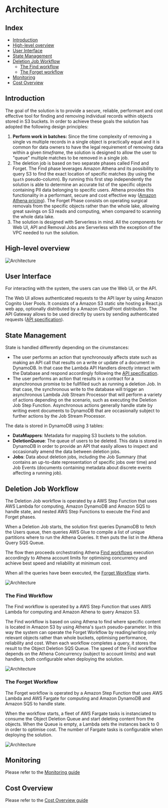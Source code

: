 # Architecture

## Index
* [Introduction](#introduction)
* [High-level overview](#high-level-overview)
* [User Interface](#user-interface)
* [State Management](#state-management)
* [Deletion Job Workflow](#deletion-job-workflow)
    * [The Find workflow](#the-find-workflow)
    * [The Forget workflow](#the-forget-workflow)
* [Monitoring](#monitoring)
* [Cost Overview](#cost-overview)

## Introduction

The goal of the solution is to provide a secure, reliable, performant and cost effective tool for finding and removing individual records within objects stored in S3 buckets.
In order to achieve these goals the solution has adopted the following design principles:

1. **Perform work in batches:** Since the time complexity of removing a single vs multiple records in a single object is practically equal and it is common for data owners to have the legal requirement of removing data within a given _timeframe_, the solution is designed to allow the user to "queue" multiple matches to be removed in a single job.
2. The deletion job is based on two separate phases called Find and Forget. The Find phase leverages Amazon Athena and its possibility to query S3 to find the exact location of specific matches (by using the `$path` pseudo-column). By running this first step independently the solution is able to determine an accurate list of the specific objects containing PII data belonging to specific users. Athena provides this functionality in a performant, secure and cost effective way ([Amazon Athena pricing](https://aws.amazon.com/athena/pricing/)). The Forget Phase consists on operating surgical removals from the specific objects rather than the whole lake, allowing great savings on S3 reads and computing, when compared to scanning the whole data lake.
3. The solution is designed with Serverless in mind. All the components for Web UI, API and Removal Jobs are Serverless with the exception of the VPC needed to run the solution.

## High-level overview

![Architecture](images/architecture.png)

## User Interface

For interacting with the system, the users can use the Web UI, or the API.

The Web UI allows authenticated requests to the API layer by using Amazon Cognito User Pools. It consists of a Amazon S3 static site hosting a React.js web app, optionally distributed by a Amazon CloudFront distribution.
The API Gateway allows to be used directly by users by sending authenticated requests ([API specification](API_SPEC.md)).

## State Management

State is handled differently depending on the cirumstances:
* The user performs an action that synchronously affects state such as making an API call that results on a write or update of a document in DynamoDB. In that case the Lambda API Handlers directly interact with the Database and respond accordingly following the [API specification](API_SPEC.md).
* The user performs an action that results in a contract for a asynchronous promise to be fullfilled such as running a deletion Job. In that case, the synchronous write to the database will trigger an asynchronous Lambda Job Stream Processor that will perform a variety of actions depending on the scenario, such as executing the Deletion Job Step Function. Asynchronous actions generally handle state by writing event documents to DynamoDB that are occasionally subject to further actions by the Job Stream Processor.

The data is stored in DynamoDB using 3 tables:
* **DataMappers**: Metadata for mapping S3 buckets to the solution.
* **DeletionQueue**: The queue of users to be deleted. This data is stored in DynamoDB in order to provide an API that easily allows to inspect and occasionally amend the data between deletion jobs.
* **Jobs**: Data about deletion jobs, including the Job Summary (that contains an up-to-date representation of specific jobs over time) and Job Events (documents containing metadata about discrete events affecting a running job).

## Deletion Job Workflow

The Deletion Job workflow is operated by a AWS Step Function that uses AWS Lambda for computing, Amazon DynamoDB and Amazon SQS to handle state, and nested AWS Step Functions to execute the Find and Forget phases.

When a Deletion Job starts, the solution first queries DynamoDB to fetch the Users queue, then queries AWS Glue to compile a list of unique partitions where to run the Athena Queries. It then puts the list in the Athena Query SQS Queue.

The flow then proceeds orchestrating Athena [Find workflows](#the-find-workflow) execution accordingly to Athena account limits for optimising concurrency and achieve best speed and reliability at minimum cost.

When all the queries have been executed, the [Forget Workflow](#the-forget-workflow) starts.

![Architecture](images/stepfunctions_graph_main.png)

### The Find Workflow

The Find workflow is operated by a AWS Step Function that uses AWS Lambda for computing and Amazon Athena to query Amazon S3.

The Find workflow is based on using Athena to find where specific content is located in Amazon S3 by using Athena's `$path` pseudo-parameter. In this way the system can operate the Forget Workflow by reading/writing only relevant objects rather than whole buckets, optimising performance, reliability and cost.
When each workflow completes a query, it stores the result to the Object Deletion SQS Queue. The speed of the Find workflow depends on the Athena Concurrency (subject to account limits) and wait handlers, both configurable when deploying the solution.

![Architecture](images/stepfunctions_graph_athena.png)

### The Forget Workflow

The Forget workflow is operated by a Amazon Step Function that uses AWS Lambda and AWS Fargate for computing and Amazon DynamoDB and Amazon SQS to handle state.

When the workflow starts, a fleet of AWS Fargate tasks is instanciated to consume the Object Deletion Queue and start deleting content from the objects. When the Queue is empty, a Lambda sets the instances back to 0 in order to optimise cost. The number of Fargate tasks is configurable when deploying the solution.

![Architecture](images/stepfunctions_graph_deletion.png)

## Monitoring

Please refer to the [Monitoring guide](MONITORING.md)

## Cost Overview

Please refer to the [Cost Overview guide](COST_OVERVIEW.md)
